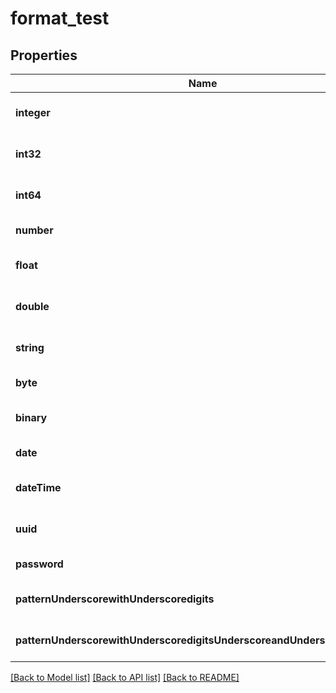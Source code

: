 # format_test

## Properties
Name | Type | Description | Notes
------------ | ------------- | ------------- | -------------
**integer** | **integer** |  | [optional] [default to null]
**int32** | **integer** |  | [optional] [default to null]
**int64** | **integer** |  | [optional] [default to null]
**number** | **integer** |  | [default to null]
**float** | **float** |  | [optional] [default to null]
**double** | **float** |  | [optional] [default to null]
**string** | **string** |  | [optional] [default to null]
**byte** | **string** |  | [default to null]
**binary** | **binary** |  | [optional] [default to null]
**date** | **string** |  | [default to null]
**dateTime** | **string** |  | [optional] [default to null]
**uuid** | **string** |  | [optional] [default to null]
**password** | **string** |  | [default to null]
**patternUnderscorewithUnderscoredigits** | **string** |  | [optional] [default to null]
**patternUnderscorewithUnderscoredigitsUnderscoreandUnderscoredelimiter** | **string** |  | [optional] [default to null]

[[Back to Model list]](../README.md#documentation-for-models) [[Back to API list]](../README.md#documentation-for-api-endpoints) [[Back to README]](../README.md)


